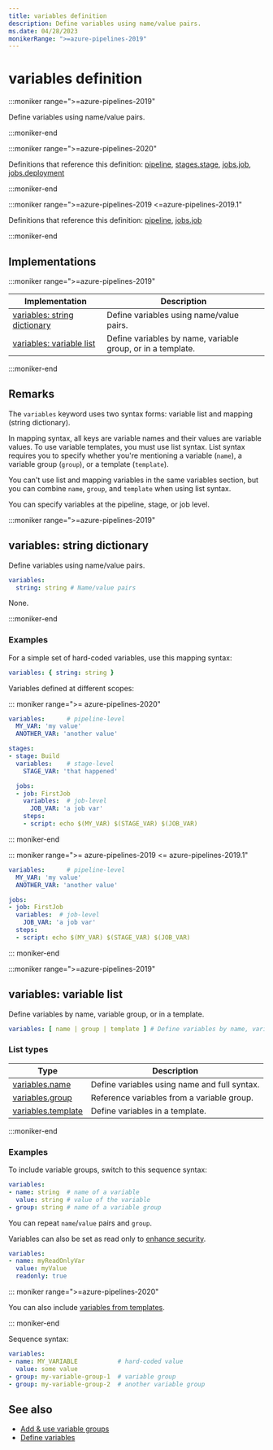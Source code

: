 ```yaml
---
title: variables definition
description: Define variables using name/value pairs.
ms.date: 04/28/2023
monikerRange: ">=azure-pipelines-2019"
---
```


# variables definition

<!-- :::description::: -->
:::moniker range=">=azure-pipelines-2019"

<!-- :::editable-content name="description"::: -->
Define variables using name/value pairs.
<!-- :::editable-content-end::: -->

:::moniker-end
<!-- :::description-end::: -->

<!-- :::parents::: -->
:::moniker range=">=azure-pipelines-2020"

Definitions that reference this definition: [pipeline](pipeline.md), [stages.stage](stages-stage.md), [jobs.job](jobs-job.md), [jobs.deployment](jobs-deployment.md)

:::moniker-end

:::moniker range=">=azure-pipelines-2019 <=azure-pipelines-2019.1"

Definitions that reference this definition: [pipeline](pipeline.md), [jobs.job](jobs-job.md)

:::moniker-end
<!-- :::parents-end::: -->

## Implementations

<!-- :::implementations-list::: -->
:::moniker range=">=azure-pipelines-2019"

| Implementation | Description |
|---|---|
| [variables: string dictionary](#variablesmapping) | Define variables using name/value pairs. |
| [variables: variable list](#variablesvariablelist) | Define variables by name, variable group, or in a template. |

:::moniker-end
<!-- :::implementations-list-end::: -->

<!-- :::remarks::: -->
<!-- :::editable-content name="remarks"::: -->
## Remarks

The `variables` keyword uses two syntax forms: variable list and mapping (string dictionary).

In mapping syntax, all keys are variable names and their values are variable values. To use variable templates, you must use list syntax. List syntax requires you to specify whether you're mentioning a variable (`name`), a variable group (`group`), or a template (`template`).

You can't use list and mapping variables in the same variables section, but you can combine `name`, `group`, and `template` when using list syntax.

You can specify variables at the pipeline, stage, or job level.
<!-- :::editable-content-end::: -->
<!-- :::remarks-end::: -->

<!-- :::examples::: -->
<!-- :::editable-content name="examples"::: -->
<!-- :::editable-content-end::: -->
<!-- :::examples-end::: -->

<!-- :::implementations::: -->
<!-- :::implementation-item name="variables: mapping"::: -->
<a name="variablesmapping"></a>
<!-- :::objectAnyOf::: -->
:::moniker range=">=azure-pipelines-2019"

<!-- :::implementation-signature::: -->
## variables: string dictionary
<!-- :::implementation-signature-end::: -->

<!-- :::implementation-description::: -->
<!-- :::editable-content name="description"::: -->
Define variables using name/value pairs.
<!-- :::editable-content-end::: -->
<!-- :::implementation-description-end::: -->

<!-- :::implementation-syntax::: -->
```yaml
variables:
  string: string # Name/value pairs
```
<!-- :::implementation-syntax-end::: -->

<!-- :::implementation-properties::: -->
None.
<!-- :::implementation-properties-end::: -->

:::moniker-end
<!-- :::objectAnyOf-end::: -->

<!-- :::remarks::: -->
<!-- :::editable-content name="remarks"::: -->
<!-- :::editable-content-end::: -->
<!-- :::remarks-end::: -->

<!-- :::examples::: -->
<!-- :::editable-content name="examples"::: -->
### Examples

For a simple set of hard-coded variables, use this mapping syntax:

```yaml
variables: { string: string }
```

Variables defined at different scopes:

::: moniker range=">= azure-pipelines-2020"

```yaml
variables:      # pipeline-level
  MY_VAR: 'my value'
  ANOTHER_VAR: 'another value'

stages:
- stage: Build
  variables:    # stage-level
    STAGE_VAR: 'that happened'

  jobs:
  - job: FirstJob
    variables:  # job-level
      JOB_VAR: 'a job var'
    steps:
    - script: echo $(MY_VAR) $(STAGE_VAR) $(JOB_VAR)
```

::: moniker-end

::: moniker range=">= azure-pipelines-2019 <= azure-pipelines-2019.1"

```yaml
variables:      # pipeline-level
  MY_VAR: 'my value'
  ANOTHER_VAR: 'another value'

jobs:
- job: FirstJob
  variables:  # job-level
    JOB_VAR: 'a job var'
  steps:
  - script: echo $(MY_VAR) $(STAGE_VAR) $(JOB_VAR)
```

::: moniker-end
<!-- :::editable-content-end::: -->
<!-- :::examples-end::: -->
<!-- :::implementation-item-end::: -->
<!-- :::implementation-item name="variables: variable list"::: -->
<a name="variablesvariablelist"></a>
<!-- :::arrayAnyOf::: -->
:::moniker range=">=azure-pipelines-2019"

<!-- :::implementation-signature::: -->
## variables: variable list
<!-- :::implementation-signature-end::: -->

<!-- :::implementation-description::: -->
<!-- :::editable-content name="description"::: -->
Define variables by name, variable group, or in a template.
<!-- :::editable-content-end::: -->
<!-- :::implementation-description-end::: -->

<!-- :::implementation-syntax::: -->
```yaml
variables: [ name | group | template ] # Define variables by name, variable group, or in a template.
```
<!-- :::implementation-syntax-end::: -->

### List types

<!-- :::implementation-list-types::: -->
| Type | Description |
|---|---|
| [variables.name](variables-name.md) | Define variables using name and full syntax. |
| [variables.group](variables-group.md) | Reference variables from a variable group. |
| [variables.template](variables-template.md) | Define variables in a template. |
<!-- :::implementation-list-types-end::: -->

:::moniker-end
<!-- :::arrayAnyOf-end::: -->

<!-- :::remarks::: -->
<!-- :::editable-content name="remarks"::: -->
<!-- :::editable-content-end::: -->
<!-- :::remarks-end::: -->

<!-- :::examples::: -->
<!-- :::editable-content name="examples"::: -->
### Examples

To include variable groups, switch to this sequence syntax:

```yaml
variables:
- name: string  # name of a variable
  value: string # value of the variable
- group: string # name of a variable group
```

You can repeat `name`/`value` pairs and `group`.

Variables can also be set as read only to [enhance security](/azure/devops/pipelines/security/inputs#variables). 

```yaml
variables:
- name: myReadOnlyVar
  value: myValue
  readonly: true
```

::: moniker range=">=azure-pipelines-2020"

You can also include [variables from templates](/azure/devops/pipelines/process/templates#variable-reuse).

::: moniker-end

Sequence syntax:

```yaml
variables:
- name: MY_VARIABLE           # hard-coded value
  value: some value
- group: my-variable-group-1  # variable group
- group: my-variable-group-2  # another variable group
```
<!-- :::editable-content-end::: -->
<!-- :::examples-end::: -->
<!-- :::implementation-item-end::: -->
<!-- :::implementations-end::: -->

<!-- :::see-also::: -->
<!-- :::editable-content name="seeAlso"::: -->
## See also

- [Add & use variable groups](/azure/devops/pipelines/library/variable-groups)
- [Define variables](/azure/devops/pipelines/process/variables)
<!-- :::editable-content-end::: -->
<!-- :::see-also-end::: -->
